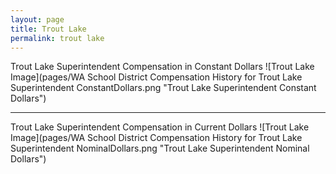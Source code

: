 ```yaml
---
layout: page
title: Trout Lake
permalink: trout lake
---
```



Trout Lake Superintendent Compensation in Constant Dollars
![Trout Lake Image](pages/WA School District Compensation History for Trout Lake Superintendent ConstantDollars.png "Trout Lake Superintendent Constant Dollars")
___

Trout Lake Superintendent Compensation in Current Dollars
![Trout Lake Image](pages/WA School District Compensation History for Trout Lake Superintendent NominalDollars.png "Trout Lake Superintendent Nominal Dollars")
